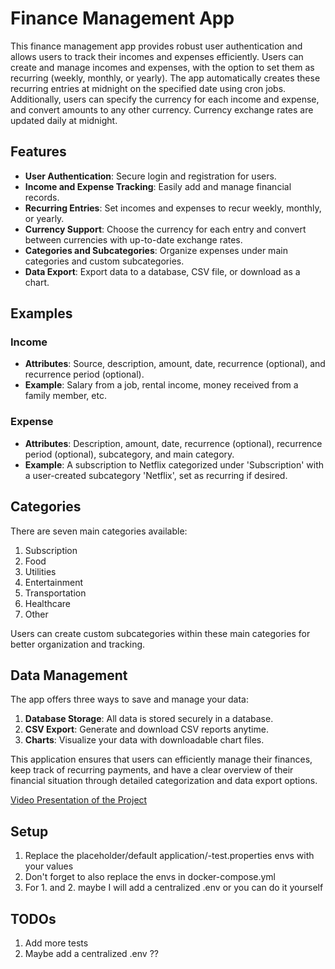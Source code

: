 # Finance Management App

This finance management app provides robust user authentication and allows users to track their incomes and expenses efficiently. Users can create and manage incomes and expenses, with the option to set them as recurring (weekly, monthly, or yearly). The app automatically creates these recurring entries at midnight on the specified date using cron jobs. Additionally, users can specify the currency for each income and expense, and convert amounts to any other currency. Currency exchange rates are updated daily at midnight.

## Features

- **User Authentication**: Secure login and registration for users.
- **Income and Expense Tracking**: Easily add and manage financial records.
- **Recurring Entries**: Set incomes and expenses to recur weekly, monthly, or yearly.
- **Currency Support**: Choose the currency for each entry and convert between currencies with up-to-date exchange rates.
- **Categories and Subcategories**: Organize expenses under main categories and custom subcategories.
- **Data Export**: Export data to a database, CSV file, or download as a chart.

## Examples

### Income

- **Attributes**: Source, description, amount, date, recurrence (optional), and recurrence period (optional).
- **Example**: Salary from a job, rental income, money received from a family member, etc.

### Expense

- **Attributes**: Description, amount, date, recurrence (optional), recurrence period (optional), subcategory, and main category.
- **Example**: A subscription to Netflix categorized under 'Subscription' with a user-created subcategory 'Netflix', set as recurring if desired.

## Categories

There are seven main categories available:

1. Subscription
2. Food
3. Utilities
4. Entertainment
5. Transportation
6. Healthcare
7. Other

Users can create custom subcategories within these main categories for better organization and tracking.

## Data Management

The app offers three ways to save and manage your data:

1. **Database Storage**: All data is stored securely in a database.
2. **CSV Export**: Generate and download CSV reports anytime.
3. **Charts**: Visualize your data with downloadable chart files.

This application ensures that users can efficiently manage their finances, keep track of recurring payments, and have a clear overview of their financial situation through detailed categorization and data export options.

[Video Presentation of the Project](https://youtu.be/Aeciz3ZQLu8)

## Setup

1. Replace the placeholder/default application/-test.properties envs with your values
2. Don't forget to also replace the envs in docker-compose.yml
3. For 1. and 2. maybe I will add a centralized .env or you can do it yourself

## TODOs

1. Add more tests
2. Maybe add a centralized .env ??
